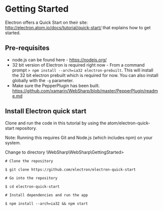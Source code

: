 Getting Started
===

Electron offers a Quick Start on their site: http://electron.atom.io/docs/tutorial/quick-start/ that explains how to get started.

Pre-requisites
---
- node.js can be found here - https://nodejs.org/
- 32 bit version of Electron is required right now - From a command prompt ```> npm install --arch=ia32 electron-prebuilt```.  This will install the 32 bit electron prebuilt which is required for now.  You can also install globally with the ```-g``` parameter.
- Make sure the PepperPlugin has been built.  https://github.com/xamarin/WebSharp/blob/master/PepperPlugin/readme.md


Install Electron quick start
---

Clone and run the code in this tutorial by using the atom/electron-quick-start repository.

Note: Running this requires Git and Node.js (which includes npm) on your system.

Change to directory \WebSharp\WebSharp\GettingStarted>

```# Clone the repository ```

```$ git clone https://github.com/electron/electron-quick-start```

```# Go into the repository```

```$ cd electron-quick-start```

```# Install dependencies and run the app```

```$ npm install --arch=ia32 && npm start```





